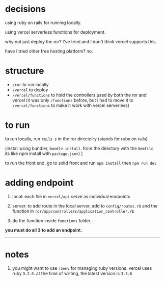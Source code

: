 # decisions

using ruby on rails for running locally.

using vercel serverless functions for deployment.

why not just deploy the ror? I've tried and I don't think vercel supports this.

have I tried other free hosting platform? no.

# structure

- `/ror` to run locally
- `/vercel` to deploy
- `/vercel/functions` to hold the controllers used by both the ror and vercel (it was only `/functions` before, but I had to move it to `/vercel/functions` to make it work with vercel serverless)

# to run

to run locally, run `rails s` in the ror directolry (stands for ruby on rails)

(install using bundler, `bundle install`. from the directory with the `Gemfile`. its like npm install with `package.json`)
]

to run the front end, go to solid front and run `npm install` then `npm run dev`

# adding endpoint

1. local: each file in `vercel/api` serve as individual endpoints

2. server: to add route in the local server, add to `config/routes.rb` and the function in `ror/app/controllers/application_controller.rb`

3. do the function inside `functions` folder.

**you must do all 3 to add an endpoint.**

---

# notes

1. you might want to use `rbenv` for managing ruby versions. vercel uses ruby `3.2.0`. at the time of writing, the latest version is `3.3.0`
